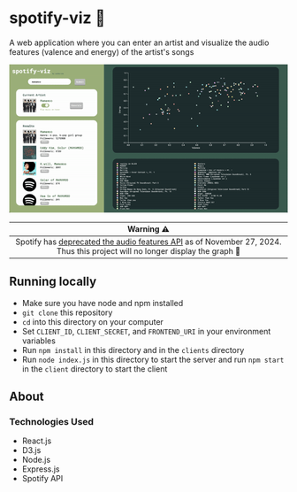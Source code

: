 # spotify-viz 🎵

A web application where you can enter an artist and visualize the audio features (valence and energy) of the artist's songs

![spotify-viz gif](./spotify-viz-gif.gif)

|                                                           Warning ⚠️                                                          	|
|:----------------------------------------------------------------------------------------------------------------------------:	|
| Spotify has [deprecated the audio features API](https://developer.spotify.com/blog/2024-11-27-changes-to-the-web-api) as of November 27, 2024. Thus this project will no longer display the graph 🥲 |

## Running locally

- Make sure you have node and npm installed
- `git clone` this repository
- `cd` into this directory on your computer
- Set `CLIENT_ID`, `CLIENT_SECRET`, and `FRONTEND_URI` in your environment variables
- Run `npm install` in this directory and in the `clients` directory
- Run `node index.js` in this directory to start the server and run `npm start` in the `client` directory to start the client

## About

### Technologies Used

- React.js
- D3.js
- Node.js
- Express.js
- Spotify API
